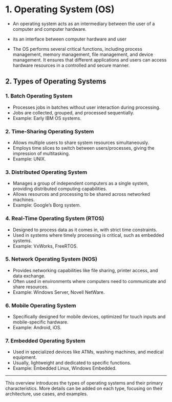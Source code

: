 # 1. Operating System (OS)

- An operating system acts as an intermediary between the user of a computer and computer hardware.

- its an interface between computer hardware and user

- The OS performs several critical functions, including process management, memory management, file management, and device management. It ensures that different applications and users can access hardware resources in a controlled and secure manner.

## 2. Types of Operating Systems

### 1. **Batch Operating System**

- Processes jobs in batches without user interaction during processing.
- Jobs are collected, grouped, and processed sequentially.
- Example: Early IBM OS systems.

### 2. **Time-Sharing Operating System**

- Allows multiple users to share system resources simultaneously.
- Employs time slices to switch between users/processes, giving the impression of multitasking.
- Example: UNIX.

### 3. **Distributed Operating System**

- Manages a group of independent computers as a single system, providing distributed computing capabilities.
- Allows resources and processing to be shared across networked machines.
- Example: Google’s Borg system.

### 4. **Real-Time Operating System (RTOS)**

- Designed to process data as it comes in, with strict time constraints.
- Used in systems where timely processing is critical, such as embedded systems.
- Example: VxWorks, FreeRTOS.

### 5. **Network Operating System (NOS)**

- Provides networking capabilities like file sharing, printer access, and data exchange.
- Often used in environments where computers need to communicate and share resources.
- Example: Windows Server, Novell NetWare.

### 6. **Mobile Operating System**

- Specifically designed for mobile devices, optimized for touch inputs and mobile-specific hardware.
- Example: Android, iOS.

### 7. **Embedded Operating System**

- Used in specialized devices like ATMs, washing machines, and medical equipment.
- Usually, lightweight and dedicated to specific functions.
- Example: Embedded Linux, Windows Embedded.

---

This overview introduces the types of operating systems and their primary characteristics. More details can be added on each type, focusing on their architecture, use cases, and examples.
